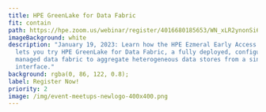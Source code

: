 ```yaml
---
title: HPE GreenLake for Data Fabric
fit: contain
path: https://hpe.zoom.us/webinar/register/4016680185653/WN_xLR2ynonSi6SojUswkVmRw
imageBackground: white
description: "January 19, 2023: Learn how the HPE Ezmeral Early Access program
  lets you try HPE GreenLake for Data Fabric, a fully deployed, configured and
  managed data fabric to aggregate heterogeneous data stores from a single
  interface."
background: rgba(0, 86, 122, 0.8);
label: Register Now!
priority: 2
image: /img/event-meetups-newlogo-400x400.png
---
```

